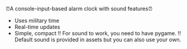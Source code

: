 ⏰A console-input-based alarm clock with sound features⏰
- Uses military time
- Real-time updates
- Simple, compact
!! For sound to work, you need to have pygame.
!! Default sound is provided in assets but you can also use your own.
